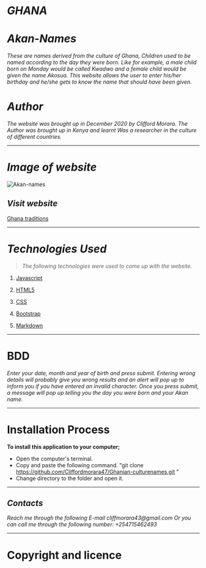 # _GHANA_
# _Akan-Names_
_These are names derived from the culture of Ghana, Children used to be named according to the day they were born. Like for example, a male child born on Monday would be called Kwadwo and a female child would be given the name Akosua. This website allows the user to enter his/her birthday and he/she gets to know the name that should have been given._

# _Author_
_The website was brought up in December 2020 by Clifford Morara. The Author  was brought up in Kenya and learnt Was a researcher in the culture of different countries._
***


# _Image of website_
![Akan-names](screenshot.png "culture")
 
 ## _Visit website_
 [Ghana traditions](https://cliffordmorara47.github.io/Landing-page/ "culture")
 ***

 # _Technologies Used_
 >_The following technologies were used to come up with the website._

 1. [Javascript](https://en.wikipedia.org/wiki/JavaScript "JS")

 2. [HTML5](https://en.wikipedia.org/wiki/HTML5 "Hypertext")

 3. [CSS](https://en.wikipedia.org/wiki/CSS "stylesheet")

 4. [Bootstrap](https://getbootstrap.com/ "bootstrap")
 5. [Markdown](https://en.wikipedia.org/wiki/Markdown "README.md")
 ***

# BDD
_Enter your date, month and year of birth and press submit. Entering wrong details will probably give you wrong results and an alert will pop up to inform you if you have entered an invalid character. Once you press submit, a message will pop up telling you the day you were born and your Akan name._

***

# Installation Process
**To install this application to your computer;**

- Open the computer's terminal.
- Copy and paste the following command.  "git clone https://github.com/Cliffordmorara47/Ghanian-culturenames.git "
- Change directory to the folder and open it.
***

## _Contacts_
_Reach me through the following E-mail cliffmorara43@gmail.com_
_Or you can call me through the following number: +254715462493_

---
# Copyright and licence


